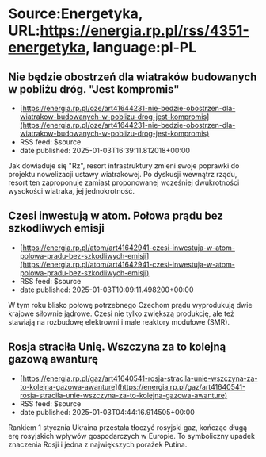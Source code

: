 # Source:Energetyka, URL:https://energia.rp.pl/rss/4351-energetyka, language:pl-PL

## Nie będzie obostrzeń dla wiatraków budowanych w pobliżu dróg. "Jest kompromis"
 - [https://energia.rp.pl/oze/art41644231-nie-bedzie-obostrzen-dla-wiatrakow-budowanych-w-poblizu-drog-jest-kompromis](https://energia.rp.pl/oze/art41644231-nie-bedzie-obostrzen-dla-wiatrakow-budowanych-w-poblizu-drog-jest-kompromis)
 - RSS feed: $source
 - date published: 2025-01-03T16:39:11.812018+00:00

Jak dowiaduje się "Rz", resort infrastruktury zmieni swoje poprawki do projektu nowelizacji ustawy wiatrakowej. Po dyskusji wewnątrz rządu, resort ten zaproponuje zamiast proponowanej wcześniej dwukrotności wysokości wiatraka, jej jednokrotność.

## Czesi inwestują w atom. Połowa prądu bez szkodliwych emisji
 - [https://energia.rp.pl/atom/art41642941-czesi-inwestuja-w-atom-polowa-pradu-bez-szkodliwych-emisji](https://energia.rp.pl/atom/art41642941-czesi-inwestuja-w-atom-polowa-pradu-bez-szkodliwych-emisji)
 - RSS feed: $source
 - date published: 2025-01-03T10:09:11.498200+00:00

W tym roku blisko połowę potrzebnego Czechom prądu wyprodukują dwie krajowe siłownie jądrowe. Czesi nie tylko zwiększą produkcję, ale też stawiają na rozbudowę elektrowni i małe reaktory modułowe (SMR).

## Rosja straciła Unię. Wszczyna za to kolejną gazową awanturę
 - [https://energia.rp.pl/gaz/art41640541-rosja-stracila-unie-wszczyna-za-to-kolejna-gazowa-awanture](https://energia.rp.pl/gaz/art41640541-rosja-stracila-unie-wszczyna-za-to-kolejna-gazowa-awanture)
 - RSS feed: $source
 - date published: 2025-01-03T04:44:16.914505+00:00

Rankiem 1 stycznia Ukraina przestała tłoczyć rosyjski gaz, kończąc długą erę rosyjskich wpływów gospodarczych w Europie. To symboliczny upadek znaczenia Rosji i jedna z największych porażek Putina.

